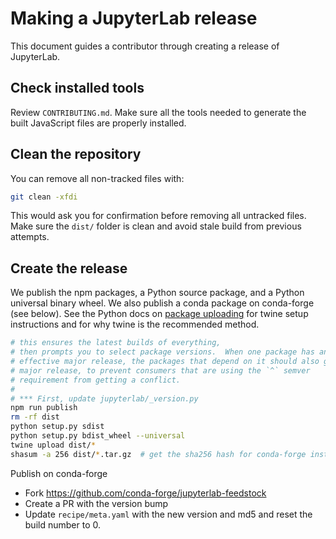 
Making a JupyterLab release
===========================

This document guides a contributor through creating a release of JupyterLab.

Check installed tools
---------------------

Review ``CONTRIBUTING.md``. Make sure all the tools needed to generate the
built JavaScript files are properly installed.

Clean the repository
--------------------

You can remove all non-tracked files with:

```bash
git clean -xfdi
```

This would ask you for confirmation before removing all untracked files. Make
sure the ``dist/`` folder is clean and avoid stale build from
previous attempts.

Create the release
------------------

We publish the npm packages, a Python source package, and a Python universal binary wheel.  We also publish a conda package on conda-forge (see below).
See the Python docs on [package uploading](https://packaging.python.org/distributing/#uploading-your-project-to-pypi)
for twine setup instructions and for why twine is the recommended method.

```bash
# this ensures the latest builds of everything,
# then prompts you to select package versions.  When one package has an 
# effective major release, the packages that depend on it should also get a 
# major release, to prevent consumers that are using the `^` semver 
# requirement from getting a conflict.
#
# *** First, update jupyterlab/_version.py
npm run publish  
rm -rf dist
python setup.py sdist
python setup.py bdist_wheel --universal
twine upload dist/*
shasum -a 256 dist/*.tar.gz  # get the sha256 hash for conda-forge install
```

Publish on conda-forge

- Fork https://github.com/conda-forge/jupyterlab-feedstock
- Create a PR with the version bump
- Update `recipe/meta.yaml` with the new version and md5 and reset the build number to 0.
